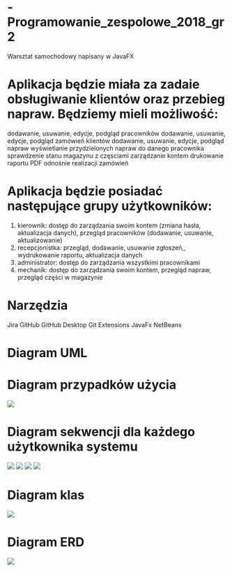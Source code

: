 # -Programowanie_zespolowe_2018_gr2

Warsztat samochodowy napisany w JavaFX 

# Aplikacja będzie miała za zadaie obsługiwanie klientów oraz przebieg napraw. Będziemy mieli możliwość:
dodawanie, usuwanie, edycje, podgląd pracowników
dodawanie, usuwanie, edycje, podgląd zamówień klientów
dodawanie, usuwanie, edycje, podgląd napraw
wyświetlanie przydzielonych napraw do danego pracownika
sprawdzenie stanu magazynu z częsciami
zarządzanie kontem
drukowanie raportu PDF odnośnie realizacji zamówień

# Aplikacja będzie posiadać następujące grupy użytkowników:
1. kierownik: dostęp do zarządzania swoim kontem (zmiana hasła, aktualizacja danych), przegląd pracowników (dodawanie, usuwanie, aktualizowanie)
1. recepcjonistka: przegląd, dodawanie, usuwanie zgłoszeń,, wydrukowanie raportu, aktualizacja danych
1. administrator: dostęp do zarządzania wszystkimi pracownikami
1. mechanik: dostęp do zarządzania swoim kontem, przegląd napraw, przegląd części w magazynie

# Narzędzia

Jira
GitHub
GitHub Desktop
Git Extensions
JavaFx
NetBeans

# Diagram UML

# Diagram przypadków użycia
<img src="Diagram UML przypadkow uzycia.png">

# Diagram sekwencji dla każdego użytkownika systemu
<img src="kier.png">
<img src="adm.png">
<img src="mech.png">
<img src="recep.png">

# Diagram klas

<img src="klas.png">

# Diagram ERD
<img src="SchematERD.png">

